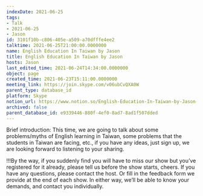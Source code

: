```yaml
---
indexDate: 2021-06-25
tags:
- Talk
- 2021-06-25
- Jason
id: 3101f10b-c806-405e-a509-a70dfffe4ee2
talktime: 2021-06-25T21:00:00.0000000
name: English Education In Taiwan by Jason
title: English Education In Taiwan by Jason
hosts: Jason
last_edited_time: 2021-06-24T14:34:00.0000000
object: page
created_time: 2021-06-23T15:11:00.0000000
meeting_link: https://join.skype.com/v06ubCvQXA0W
parent_type: database_id
platform: Skype
notion_url: https://www.notion.so/English-Education-In-Taiwan-by-Jason-3101f10bc806405ea509a70dfffe4ee2
archived: false
parent_database_id: e9339446-880f-4ef0-8ad7-8ad1f507dded
---
```




Brief introduction: This time, we are going to talk about some problems/myths of English learning in Taiwan, some problems that the students in Taiwan are facing, etc., if you have any ideas, just sign up, we are looking forward to listening to your sharing.

!!!By the way, if you suddenly find you will have to miss our show but you’ve registered for it already, please tell us before the show starts, cheers.
If you have any questions, please contact the host. Or fill in the feedback form we provide at the end of each show. In either way, we’ll be able to know your demands, and contact you individually.

